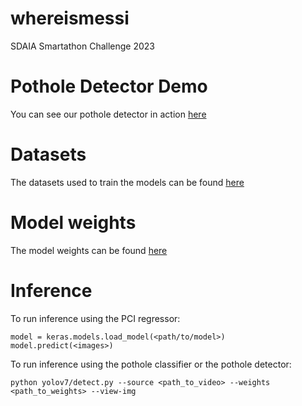 # whereismessi

SDAIA Smartathon Challenge 2023

# Pothole Detector Demo

You can see our pothole detector in action [here](https://www.youtube.com/embed/hjwStrxPk9Y) 

# Datasets

The datasets used to train the models can be found [here](https://drive.google.com/drive/folders/11L_LIEgdhYwhXSZ2Z62EUtn6oF644ras?usp=sharing)

# Model weights

The model weights can be found [here](https://drive.google.com/drive/folders/1fMcpEK5xWA-J3CkYtQLVfOQTyV1WTP2O?usp=sharing) 

# Inference

To run inference using the PCI regressor:
```
model = keras.models.load_model(<path/to/model>)
model.predict(<images>)
```

To run inference using the pothole classifier or the pothole detector:
```
python yolov7/detect.py --source <path_to_video> --weights <path_to_weights> --view-img
```
